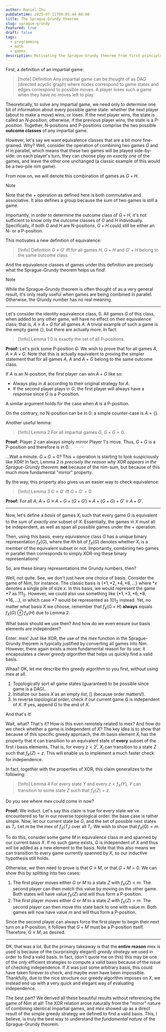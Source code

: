 ```yaml
---
author: Daniel Zhu
pubDatetime: 2025-07-11T09:05:44-08:00
title: The Sprague-Grundy theorem
slug: sprague-grundy
featured: true
draft: false
tags:
  - programming
  - math
  - games
description: Motivating the Sprague-Grundy theorem from first principles.
---
```

First, a definition of an impartial game:

> [!note] Definition
> Any impartial game can be thought of as DAG (directed acyclic graph) where nodes correspond to game states and edges correspond to possible moves. A player loses such a game when they have no moves left to play.

Theoretically, to solve any impartial game, we need only to determine one bit of information about every possible game state: whether the next player (about to make a move) wins, or loses. If the next player wins, the state is called an *N-position*; otherwise, if the previous player wins, the state is a *P-position*. Together, N-positions and P-positions comprise the two possible **outcome classes** of any impartial game.

However, let's say we want equivalence classes that are a bit more fine-grained. Why? Well, consider the operation of combining two games $G$ and $H$ in parallel, which means that these two games will be played side-by-side: on each player's turn, they can choose play on *exactly one* of the games, and leave the other one unchanged (a classic example of this would be a two-pile nim game). 

From now on, we will denote this combination of games as $G + H$. 
>[!Note] 
> Note that the $+$ operation as defined here is both commutative and associative. It also defines a group because the sum of two games is still a game.

Importantly, in order to determine the outcome class of $G + H$, it's not sufficient to know only the outcome classes of $G$ and $H$ individually. Specifically, if both $G$ and $H$ are N-positions, $G + H$ could still be either an N- or a P-position.

This motivates a new definition of equivalence: 
>[!info] Definition
>$G \equiv G'$ iff for all games $H$, $G + H$ and $G' + H$ belong to the same outcome class.

And the equivalence classes of games under this definition are precisely what the Sprague-Grundy theorem helps us find!

>[!note]
> While the Sprague-Grundy theorem is often thought of as a very general result, it's only really useful when games are being combined in parallel. Otherwise, the Grundy number has no real meaning.

---
Let's consider the identity equivalence class, $0$. All games $G$ of this class, when added to any other game, will have no effect on their equivalence class; that is, $A \equiv A + G$ for all games $A$. A trivial example of such a game is the empty game $\{\}$, but there are actually more. In fact:

>[!info] Lemma 1
> $0$ is exactly the set of all P-positions. 

**Proof:**
Let's pick some P-position $G$. We wish to prove that for all games $A$, $A \equiv A + G$. Note that this is actually equivalent to proving the simpler statement that for all games $A$, $A$ and $A + G$ belong to the same outcome class.

If $A$ is an N-position, the first player can win $A + G$ like so:
- Always play in $A$ according to their original strategy for $A$.
- If the second player plays in $G$, the first player will always have a response since $G$ is a P-position.

A similar argument holds for the case when $A$ is a P-position.

On the contrary, no N-position can be in $0$: a simple counter-case is $A = \{\}$.

Another useful lemma:
>[!info] Lemma 2
> For all impartial games $G$, $G + G = 0$.

**Proof:**
Player 2 can always simply mirror Player 1's move. Thus, $G + G$ is a P-position and therefore is in $0$.

...Wait a minute. $G + G = 0$? This $+$ operation is starting to look suspiciously like XOR! In fact, Lemma 2 is *precisely the reason why XOR appears in the Sprague-Grundy theorem:* **not** because of the nim-sum, but because of this much more fundamental "mirror" property.

By the way, this property also gives us an easier way to check equivalence:
>[!info] Lemma 3
> $G \equiv G'$ iff $G + G' = 0$.

**Proof:**
For all $A$, $A + G \equiv A + G + (G + G') \equiv A + (G + G) + G' \equiv A + G'$. 

---
Now, let's define a *basis* of games $X_i$ such that every game $G$ is equivalent to the sum of *exactly one* subset of $X$. Essentially, the games in $X$ must all be independent, as well as span all possible games under the $+$ operation. 

Then, using this basis, every equivalence class $G$ has a unique binary representation $f_X(G)$, where the $i$th bit of $f_X(G)$ denotes whether $X_i$ is a member of the equivalent subset or not. Importantly, combining two games in parallel then corresponds to simply XOR-ing these binary representations!

So, are these binary representations the Grundy numbers, then?

Well, not quite. See, we don't just have one choice of basis. Consider the game of Nim, for instance. The classic basis is $\{*1, *2, *4, *8,...\}$ where $*x$ denotes a single pile of size $x$. In this basis, we would represent the game $*7$ as $111_2$. However, we could also use something like $\{*1, *3, *6, *8, *16,...\}$, in which case $*7$ would be represented as $101_2$ instead. Yet, no matter what basis $X$ we choose, remember that $f_X(G + H)$ **always** equals $f_X(G) \oplus f_X(H)$ due to Lemma 2.

What basis should we use then? And how do we even ensure our basis elements are independent?

Enter: mex! Just like XOR, the use of the mex function in the Sprague-Grundy theorem is typically justified by converting all games into Nim. However, there again exists a more fundamental reason for its use: it encapsulates a clever *greedy algorithm* that helps us quickly find a valid basis.  

Whaa? OK, let me describe this greedy algorithm to you first, without using mex at all.
1. Topologically sort all game states (guaranteed to be possible since game is a DAG).
2. Initialize our basis $X$ as an empty *list*, $[]$ (because order matters!).
3. In reverse topological order, check if our current game $G$ is independent of $X$. If yes, append $G$ to the end of $X$.

And that's it!

Wait, what? That's it? How is this even remotely related to mex? And how do we check whether a game is independent of $X$? The key idea is to show that because of this specific greedy approach, the $i$th basis element $X_i$ has the property that it can transition to an equivalent state of **every** subset of the first $i$ basis elements. That is, for every $z < 2^i$, $X_i$ can transition to a state $Z$ such that $f_X(Z) = z$. This will enable us to implement a much faster check for independence.

In fact, together with the properties of XOR, this claim generalizes to the following:
>[!info] Lemma 4
> For every state $Y$ and every $z < f_X(Y)$, $Y$ can transition to some state $Z$ such that $f_X(Z) = z$.

Do you see where mex could come in now?

**Proof:**
We induct. Let's say this claim is true for every state we've encountered so far in our reverse topological order: the base case is rather simple. Now, let our current state be $G$, and the set of possible next states as $T_i$. Let $m$ be the mex of $f_X(T_i)$ over all $T_i$. We wish to show that $f_X(G) = m$.

To do this, consider some game $M$ in equivalence class $m$ and spanned by our current basis $X$. If no such game exists, $G$ is independent of $X$ and thus will be added as a new element to the basis. Note that this also means we can transition to every game currently spanned by $X$, so our inductive hypothesis still holds.

Otherwise, we then need to prove is that $G \equiv M$, or that $G + M = 0$. We can show this by splitting into two cases:
1. The first player moves either $G$ or $M$ to a state $Z$ with $f_X(Z) < m$. The second player can then match this value by moving on the other game. Both states will have value $f_X(Z)$ and will thus form a P-position.
2. The first player moves either $G$ or $M$ to a state $Z$ with $f_X(Z) > m$. The second player can then move this state back to one with value $m$. Both games will now have value $m$ and will thus form a P-position.

Since the second player can always force the first player to begin their next turn on a P-position, it follows that $G + M$ must be a P-position itself. Therefore, $G \equiv M$, as desired.

---
OK, that was a lot. But the primary takeaway is that the **entire reason** mex is used is because of the (surprisingly elegant) *greedy strategy* we used in order to find a valid basis. In fact, (don't quote me on this) this may be one of the *only* efficient strategies to compute a valid basis because of the issue of checking independence. If $X$ was just some arbitrary basis, this could have taken forever to check, and maybe even have been impossible. Thankfully, due to the nice structure our greedy algorithm imposes on $X$, we instead end up with a very quick and elegant way of evaluating independence.

The best part? We derived all these beautiful results without referencing the game of Nim at all! The XOR relation arose naturally from the "mirror" nature of combining identical impartial games, and *mex* showed up as a direct result of the simple greedy strategy we defined to find a valid basis. This, I believe, is truly the best way to understand the *fundamental nature* of the Sprague-Grundy theorem.


